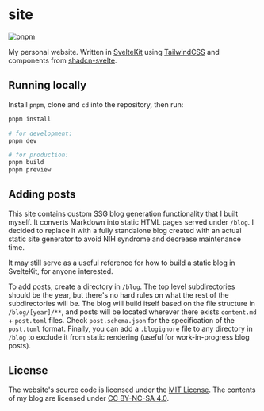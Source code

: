 # site

[![pnpm](https://img.shields.io/badge/maintained%20with-pnpm-cc00ff.svg?style=for-the-badge&logo=pnpm)](https://pnpm.io/)

My personal website. Written in [SvelteKit](https://kit.svelte.dev) using
[TailwindCSS](https://tailwindcss.com/) and components from
[shadcn-svelte](https://www.shadcn-svelte.com/).

## Running locally

Install `pnpm`, clone and `cd` into the repository, then run:

```bash
pnpm install

# for development:
pnpm dev

# for production:
pnpm build
pnpm preview
```

## Adding posts

This site contains custom SSG blog generation functionality that I built myself. It converts Markdown
into static HTML pages served under `/blog`. I decided to replace it with a fully standalone blog
created with an actual static site generator to avoid NIH syndrome and decrease maintenance time.

It may still serve as a useful reference for how to build a static blog in SvelteKit, for anyone interested.

To add posts, create a directory in `/blog`. The top level subdirectories should be the year, but
there's no hard rules on what the rest of the subdirectories will be. The blog will build itself
based on the file structure in `/blog/[year]/**`, and posts will be located wherever there exists
`content.md` + `post.toml` files. Check `post.schema.json` for the specification of the `post.toml`
format. Finally, you can add a `.blogignore` file to any directory in `/blog` to exclude it from
static rendering (useful for work-in-progress blog posts).

## License

The website's source code is licensed under the [MIT License](LICENSE). The contents of my blog are
licensed under [CC BY-NC-SA 4.0](https://creativecommons.org/licenses/by-nc-sa/4.0/).
